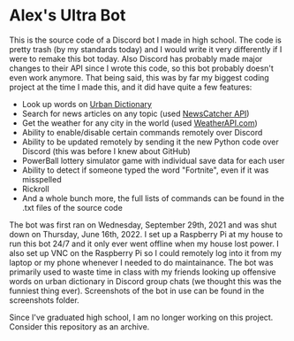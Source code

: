 # Alex's Ultra Bot

This is the source code of a Discord bot I made in high school. The code is pretty trash (by my standards today) and I would write it very differently if I were to remake this bot today. Also Discord has probably made major changes to their API since I wrote this code, so this bot probably doesn't even work anymore. That being said, this was by far my biggest coding project at the time I made this, and it did have quite a few features:

- Look up words on [Urban Dictionary](https://www.urbandictionary.com/)
- Search for news articles on any topic (used [NewsCatcher API](https://www.newscatcherapi.com/))
- Get the weather for any city in the world (used [WeatherAPI.com](https://www.weatherapi.com/))
- Ability to enable/disable certain commands remotely over Discord
- Ability to be updated remotely by sending it the new Python code over Discord (this was before I knew about GitHub)
- PowerBall lottery simulator game with individual save data for each user
- Ability to detect if someone typed the word "Fortnite", even if it was misspelled
- Rickroll
- And a whole bunch more, the full lists of commands can be found in the .txt files of the source code

The bot was first ran on Wednesday, September 29th, 2021 and was shut down on Thursday, June 16th, 2022. I set up a Raspberry Pi at my house to run this bot 24/7 and it only ever went offline when my house lost power. I also set up VNC on the Raspberry Pi so I could remotely log into it from my laptop or my phone whenever I needed to do maintainance. The bot was primarily used to waste time in class with my friends looking up offensive words on urban dictionary in Discord group chats (we thought this was the funniest thing ever). Screenshots of the bot in use can be found in the screenshots folder.

Since I've graduated high school, I am no longer working on this project. Consider this repository as an archive.
